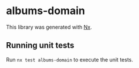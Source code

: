 # albums-domain

This library was generated with [Nx](https://nx.dev).

## Running unit tests

Run `nx test albums-domain` to execute the unit tests.
